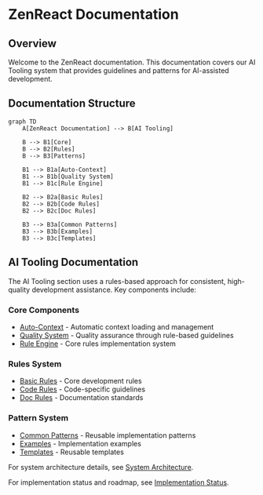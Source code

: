 # ZenReact Documentation

## Overview

Welcome to the ZenReact documentation. This documentation covers our AI Tooling system that provides guidelines and patterns for AI-assisted development.

## Documentation Structure

```mermaid
graph TD
    A[ZenReact Documentation] --> B[AI Tooling]

    B --> B1[Core]
    B --> B2[Rules]
    B --> B3[Patterns]

    B1 --> B1a[Auto-Context]
    B1 --> B1b[Quality System]
    B1 --> B1c[Rule Engine]

    B2 --> B2a[Basic Rules]
    B2 --> B2b[Code Rules]
    B2 --> B2c[Doc Rules]

    B3 --> B3a[Common Patterns]
    B3 --> B3b[Examples]
    B3 --> B3c[Templates]
```

## AI Tooling Documentation

The AI Tooling section uses a rules-based approach for consistent, high-quality development assistance. Key components include:

### Core Components

- [Auto-Context](./ai-tooling/core/AUTO_CONTEXT.md) - Automatic context loading and management
- [Quality System](./ai-tooling/core/QUALITY_SYSTEM.md) - Quality assurance through rule-based guidelines
- [Rule Engine](./ai-tooling/core/RULE_ENGINE.md) - Core rules implementation system

### Rules System

- [Basic Rules](./ai-tooling/rules/BASIC_RULES.md) - Core development rules
- [Code Rules](./ai-tooling/rules/CODE_RULES.md) - Code-specific guidelines
- [Doc Rules](./ai-tooling/rules/DOC_RULES.md) - Documentation standards

### Pattern System

- [Common Patterns](./ai-tooling/patterns/COMMON_PATTERNS.md) - Reusable implementation patterns
- [Examples](./ai-tooling/patterns/EXAMPLES.md) - Implementation examples
- [Templates](./ai-tooling/patterns/TEMPLATES.md) - Reusable templates

For system architecture details, see [System Architecture](./ai-tooling/SYSTEM_ARCHITECTURE.md).

For implementation status and roadmap, see [Implementation Status](./ai-tooling/IMPLEMENTATION_STATUS.md).
